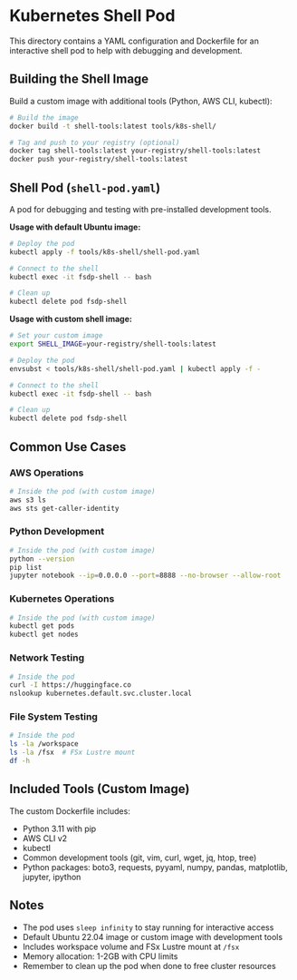 # Kubernetes Shell Pod

This directory contains a YAML configuration and Dockerfile for an interactive shell pod to help with debugging and development.

## Building the Shell Image

Build a custom image with additional tools (Python, AWS CLI, kubectl):

```bash
# Build the image
docker build -t shell-tools:latest tools/k8s-shell/

# Tag and push to your registry (optional)
docker tag shell-tools:latest your-registry/shell-tools:latest
docker push your-registry/shell-tools:latest
```

## Shell Pod (`shell-pod.yaml`)

A pod for debugging and testing with pre-installed development tools.

**Usage with default Ubuntu image:**
```bash
# Deploy the pod
kubectl apply -f tools/k8s-shell/shell-pod.yaml

# Connect to the shell
kubectl exec -it fsdp-shell -- bash

# Clean up
kubectl delete pod fsdp-shell
```

**Usage with custom shell image:**
```bash
# Set your custom image
export SHELL_IMAGE=your-registry/shell-tools:latest

# Deploy the pod
envsubst < tools/k8s-shell/shell-pod.yaml | kubectl apply -f -

# Connect to the shell
kubectl exec -it fsdp-shell -- bash

# Clean up
kubectl delete pod fsdp-shell
```

## Common Use Cases

### AWS Operations
```bash
# Inside the pod (with custom image)
aws s3 ls
aws sts get-caller-identity
```

### Python Development
```bash
# Inside the pod (with custom image)
python --version
pip list
jupyter notebook --ip=0.0.0.0 --port=8888 --no-browser --allow-root
```

### Kubernetes Operations
```bash
# Inside the pod (with custom image)
kubectl get pods
kubectl get nodes
```

### Network Testing
```bash
# Inside the pod
curl -I https://huggingface.co
nslookup kubernetes.default.svc.cluster.local
```

### File System Testing
```bash
# Inside the pod
ls -la /workspace
ls -la /fsx  # FSx Lustre mount
df -h
```

## Included Tools (Custom Image)

The custom Dockerfile includes:
- Python 3.11 with pip
- AWS CLI v2
- kubectl
- Common development tools (git, vim, curl, wget, jq, htop, tree)
- Python packages: boto3, requests, pyyaml, numpy, pandas, matplotlib, jupyter, ipython

## Notes

- The pod uses `sleep infinity` to stay running for interactive access
- Default Ubuntu 22.04 image or custom image with development tools
- Includes workspace volume and FSx Lustre mount at `/fsx`
- Memory allocation: 1-2GB with CPU limits
- Remember to clean up the pod when done to free cluster resources